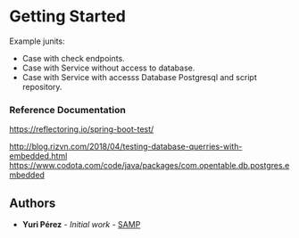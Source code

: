 # Getting Started

Example junits:
  * Case with check endpoints.
  * Case with Service without access to database.
  * Case with Service with accesss Database Postgresql and script repository.

### Reference Documentation

https://reflectoring.io/spring-boot-test/

http://blog.rizvn.com/2018/04/testing-database-querries-with-embedded.html
https://www.codota.com/code/java/packages/com.opentable.db.postgres.embedded


## Authors
* **Yuri Pérez** - *Initial work* - [SAMP](https://samp.com)
